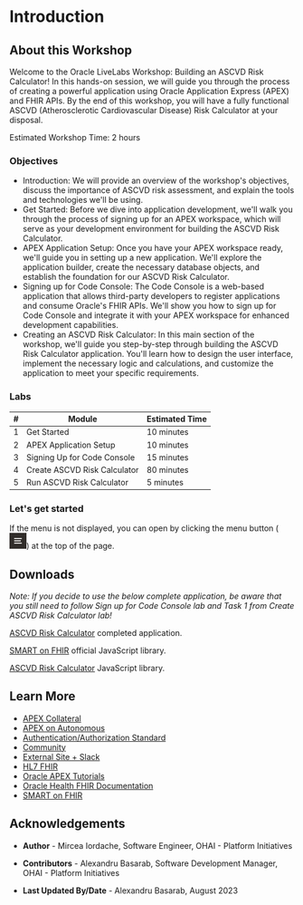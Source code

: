 # Introduction

## About this Workshop

Welcome to the Oracle LiveLabs Workshop: Building an ASCVD Risk Calculator! In this hands-on session, we will guide you through the process of creating a powerful application using Oracle Application Express (APEX) and FHIR APIs. By the end of this workshop, you will have a fully functional ASCVD (Atherosclerotic Cardiovascular Disease) Risk Calculator at your disposal.

Estimated Workshop Time: 2 hours

### Objectives

* Introduction: We will provide an overview of the workshop's objectives, discuss the importance of ASCVD risk assessment, and explain the tools and technologies we'll be using.
* Get Started: Before we dive into application development, we'll walk you through the process of signing up for an APEX workspace, which will serve as your development environment for building the ASCVD Risk Calculator.
* APEX Application Setup: Once you have your APEX workspace ready, we'll guide you in setting up a new application. We'll explore the application builder, create the necessary database objects, and establish the foundation for our ASCVD Risk Calculator.
* Signing up for Code Console: The Code Console is a web-based application that allows third-party developers to register applications and consume Oracle's FHIR APIs. We'll show you how to sign up for Code Console and integrate it with your APEX workspace for enhanced development capabilities.
* Creating an ASCVD Risk Calculator: In this main section of the workshop, we'll guide you step-by-step through building the ASCVD Risk Calculator application. You'll learn how to design the user interface, implement the necessary logic and calculations, and customize the application to meet your specific requirements.

### Labs

| # | Module                            | Estimated Time |
|---|-----------------------------------|----------------|
| 1 | Get Started                       | 10 minutes     |
| 2 | APEX Application Setup            | 10 minutes     |
| 3 | Signing Up for Code Console       | 15 minutes     |
| 4 | Create ASCVD Risk Calculator      | 80 minutes     |
| 5 | Run ASCVD Risk Calculator         | 5  minutes     |

### Let's get started

If the menu is not displayed, you can open by clicking the menu button (![burger-menu](images/livelabs-burger.png)) at the top of the page.

## Downloads

*Note: If you decide to use the below complete application, be aware that you still need to follow Sign up for Code Console lab and Task 1 from Create ASCVD Risk Calculator lab!*

[ASCVD Risk Calculator](files/ascvd-risk.sql) completed application.

<a href="files/fhir-client.min.js" download>SMART on FHIR</a> official JavaScript library.

<a href="files/ascvd-risk.min.js" download>ASCVD Risk Calculator</a> JavaScript library.

## Learn More

* [APEX Collateral](https://apex.oracle.com/)
* [APEX on Autonomous](https://apex.oracle.com/autonomous)
* [Authentication/Authorization Standard](https://fhir.cerner.com/authorization/)
* [Community](https://apex.oracle.com/community)
* [External Site + Slack](http://apex.world/)
* [HL7 FHIR](https://www.hl7.org/fhir/)
* [Oracle APEX Tutorials](https://apex.oracle.com/en/learn/tutorials)
* [Oracle Health FHIR Documentation](https://fhir.cerner.com/)
* [SMART on FHIR](https://docs.smarthealthit.org/)

## Acknowledgements

* **Author** - Mircea Iordache, Software Engineer, OHAI - Platform Initiatives

* **Contributors** - Alexandru Basarab, Software Development Manager, OHAI - Platform Initiatives

* **Last Updated By/Date** - Alexandru Basarab, August 2023
